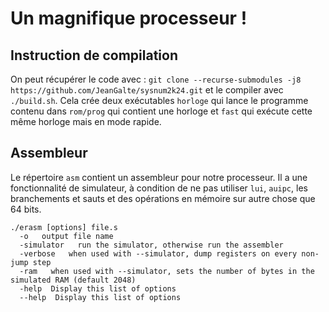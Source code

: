 # Un magnifique processeur !
## Instruction de compilation
On peut récupérer le code avec : `git clone --recurse-submodules -j8
https://github.com/JeanGalte/sysnum2k24.git` et le compiler avec
`./build.sh`. Cela crée deux exécutables `horloge` qui lance le programme
contenu dans `rom/prog` qui contient une horloge et `fast` qui exécute cette
même horloge mais en mode rapide.
## Assembleur
Le répertoire `asm` contient un assembleur pour notre processeur. Il a une fonctionnalité de simulateur, à condition de ne pas utiliser `lui`, `auipc`, les branchements et sauts et des opérations en mémoire sur autre chose que 64 bits.

```
./erasm [options] file.s
  -o   output file name
  -simulator   run the simulator, otherwise run the assembler
  -verbose   when used with --simulator, dump registers on every non-jump step
  -ram   when used with --simulator, sets the number of bytes in the simulated RAM (default 2048)
  -help  Display this list of options
  --help  Display this list of options
```
